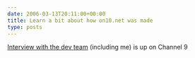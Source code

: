 ```yaml
---
date: 2006-03-13T20:11:00+00:00
title: Learn a bit about how on10.net was made
type: posts
---
```

[Interview with the dev team](http://channel9.msdn.com/showpost.aspx?postid=171265) (including me) is up on Channel 9
